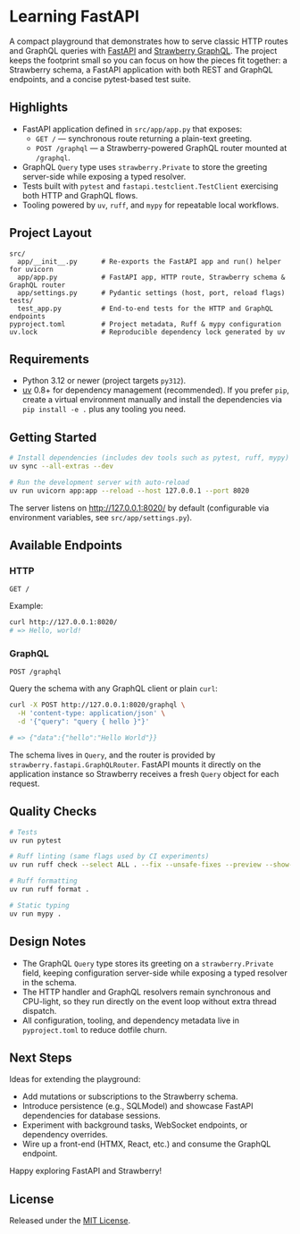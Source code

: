 # Learning FastAPI

A compact playground that demonstrates how to serve classic HTTP routes and
GraphQL queries with [FastAPI](https://fastapi.tiangolo.com) and
[Strawberry GraphQL](https://strawberry.rocks). The project keeps the footprint
small so you can focus on how the pieces fit together: a Strawberry schema, a
FastAPI application with both REST and GraphQL endpoints, and a concise
pytest-based test suite.

## Highlights

- FastAPI application defined in `src/app/app.py` that exposes:
  - `GET /` — synchronous route returning a plain-text greeting.
  - `POST /graphql` — a Strawberry-powered GraphQL router mounted at `/graphql`.
- GraphQL `Query` type uses `strawberry.Private` to store the greeting server-side
  while exposing a typed resolver.
- Tests built with `pytest` and `fastapi.testclient.TestClient` exercising both
  HTTP and GraphQL flows.
- Tooling powered by `uv`, `ruff`, and `mypy` for repeatable local workflows.

## Project Layout

```
src/
  app/__init__.py      # Re-exports the FastAPI app and run() helper for uvicorn
  app/app.py           # FastAPI app, HTTP route, Strawberry schema & GraphQL router
  app/settings.py      # Pydantic settings (host, port, reload flags)
tests/
  test_app.py          # End-to-end tests for the HTTP and GraphQL endpoints
pyproject.toml         # Project metadata, Ruff & mypy configuration
uv.lock                # Reproducible dependency lock generated by uv
```

## Requirements

- Python 3.12 or newer (project targets `py312`).
- [uv](https://github.com/astral-sh/uv) 0.8+ for dependency management
  (recommended). If you prefer `pip`, create a virtual environment manually and
  install the dependencies via `pip install -e .` plus any tooling you need.

## Getting Started

```bash
# Install dependencies (includes dev tools such as pytest, ruff, mypy)
uv sync --all-extras --dev

# Run the development server with auto-reload
uv run uvicorn app:app --reload --host 127.0.0.1 --port 8020
```

The server listens on <http://127.0.0.1:8020/> by default (configurable via
environment variables, see `src/app/settings.py`).

## Available Endpoints

### HTTP

```
GET /
```

Example:

```bash
curl http://127.0.0.1:8020/
# => Hello, world!
```

### GraphQL

```
POST /graphql
```

Query the schema with any GraphQL client or plain `curl`:

```bash
curl -X POST http://127.0.0.1:8020/graphql \
  -H 'content-type: application/json' \
  -d '{"query": "query { hello }"}'

# => {"data":{"hello":"Hello World"}}
```

The schema lives in `Query`, and the router is provided by
`strawberry.fastapi.GraphQLRouter`. FastAPI mounts it directly on the
application instance so Strawberry receives a fresh `Query` object for each
request.

## Quality Checks

```bash
# Tests
uv run pytest

# Ruff linting (same flags used by CI experiments)
uv run ruff check --select ALL . --fix --unsafe-fixes --preview --show-fixes

# Ruff formatting
uv run ruff format .

# Static typing
uv run mypy .
```

## Design Notes

- The GraphQL `Query` type stores its greeting on a `strawberry.Private` field,
  keeping configuration server-side while exposing a typed resolver in the schema.
- The HTTP handler and GraphQL resolvers remain synchronous and CPU-light, so
  they run directly on the event loop without extra thread dispatch.
- All configuration, tooling, and dependency metadata live in `pyproject.toml`
  to reduce dotfile churn.

## Next Steps

Ideas for extending the playground:

- Add mutations or subscriptions to the Strawberry schema.
- Introduce persistence (e.g., SQLModel) and showcase FastAPI dependencies for
  database sessions.
- Experiment with background tasks, WebSocket endpoints, or dependency overrides.
- Wire up a front-end (HTMX, React, etc.) and consume the GraphQL endpoint.

Happy exploring FastAPI and Strawberry!

## License

Released under the [MIT License](./LICENSE).
